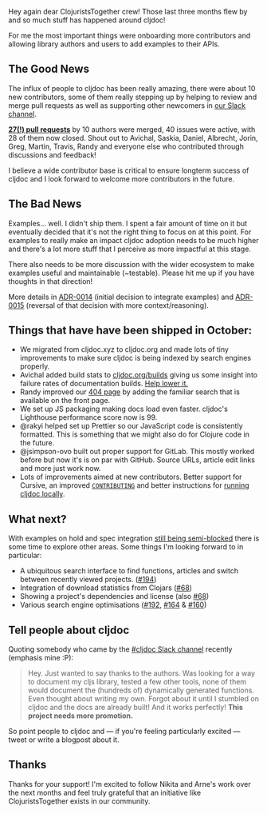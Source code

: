 Hey again dear ClojuristsTogether crew! Those last three months flew by and so much stuff has happened around cljdoc!

For me the most important things were onboarding more contributors and allowing library authors and users to add examples to their APIs. 

## The Good News

The influx of people to cljdoc has been really amazing, there were about 10 new contributors, some of them really stepping up by helping to review and merge pull requests as well as supporting other newcomers in [our Slack channel](https://clojurians.slack.com/messages/C8V0BQ0M6/).

[**27(!) pull requests**](https://github.com/cljdoc/cljdoc/pulse/monthly) by 10 authors were merged, 40 issues were active, with 28 of them now closed. Shout out to Avichal, Saskia, Daniel, Albrecht, Jorin, Greg, Martin, Travis, Randy and everyone else who contributed through discussions and feedback! 

I believe a wide contributor base is critical to ensure longterm success of cljdoc and I look forward to welcome more contributors in the future.


## The Bad News 

Examples... well. I didn't ship them. I spent a fair amount of time on it but eventually decided that it's not the right thing to focus on at this point. For examples to really make an impact cljdoc adoption needs to be much higher and there's a lot more stuff that I perceive as more impactful at this stage.

There also needs to be more discussion with the wider ecosystem to make examples useful and maintainable (~testable). Please hit me up if you have thoughts in that direction!

More details in [ADR-0014](https://github.com/cljdoc/cljdoc/blob/master/doc/adr/0014-add-support-for-examples.md) (initial decision to integrate examples) and [ADR-0015](https://github.com/cljdoc/cljdoc/blob/master/doc/adr/0015-cancel-work-on-examples.md) (reversal of that decision with more context/reasoning).

## Things that have have been shipped in October:

- We migrated from cljdoc.xyz to cljdoc.org and made lots of tiny improvements to make sure cljdoc is being indexed by search engines properly.
- Avichal added build stats to [cljdoc.org/builds](https://cljdoc.org/builds) giving us some insight into failure rates of documentation builds. [Help lower it.](https://github.com/cljdoc/cljdoc/blob/master/…)
- Randy improved our [404 page](https://cljdoc.org/clojurists-together-rules) by adding the familiar search that is available on the front page.
- We set up JS packaging making docs load even faster. cljdoc's Lighthouse performance score now is 99. 
- @rakyi helped set up Prettier so our JavaScript code is consistently formatted. This is something that we might also do for Clojure code in the future.
- @jsimpson-ovo built out proper support for GitLab. This mostly worked before but now it's is on par with GitHub. Source URLs, article edit links and more just work now.
- Lots of improvements aimed at new contributors. Better support for Cursive, an improved [`CONTRIBUTING`](https://github.com/cljdoc/cljdoc/blob/master/CONTRIBUTING.adoc) and better instructions for [running cljdoc locally](https://github.com/cljdoc/cljdoc/blob/master/doc/running-cljdoc-locally.adoc).

## What next?

With examples on hold and spec integration [still being semi-blocked](https://github.com/cljdoc/cljdoc/issues/67) there is some time to explore other areas. Some things I'm looking forward to in particular: 

- A ubiquitous search interface to find functions, articles and switch between recently viewed projects. ([#194](https://github.com/cljdoc/cljdoc/issues/194))
- Integration of download statistics from Clojars ([#68](https://github.com/cljdoc/cljdoc/issues/68))
- Showing a project's dependencies and license (also [#68](https://github.com/cljdoc/cljdoc/issues/68))
- Various search engine optimisations ([#192](https://github.com/cljdoc/cljdoc/issues/192), [#164](https://github.com/cljdoc/cljdoc/issues/164) & [#160](https://github.com/cljdoc/cljdoc/issues/160))


## Tell people about cljdoc

Quoting somebody who came by the [#cljdoc Slack channel](https://clojurians.slack.com/messages/C8V0BQ0M6/) recently (emphasis mine :P):

> Hey. Just wanted to say thanks to the authors. Was looking for a way to document my cljs library, tested a few other tools, none of them would document the (hundreds of) dynamically generated functions. Even thought about writing my own. Forgot about it until I stumbled on cljdoc and the docs are already built! And it works perfectly! **This project needs more promotion.**

So point people to cljdoc and — if you're feeling particularly excited — tweet or write a blogpost about it.

## Thanks

Thanks for your support! I'm excited to follow Nikita and Arne's work over the next months and feel truly grateful that an initiative like ClojuristsTogether exists in our community.

	
